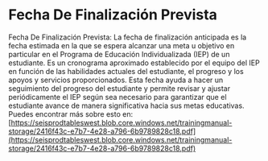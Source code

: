 # Fecha De Finalización Prevista
Fecha De Finalización Prevista: La fecha de finalización anticipada es la fecha estimada en la que se espera alcanzar una meta u objetivo en particular en el Programa de Educación Individualizada (IEP) de un estudiante. Es un cronograma aproximado establecido por el equipo del IEP en función de las habilidades actuales del estudiante, el progreso y los apoyos y servicios proporcionados. Esta fecha ayuda a hacer un seguimiento del progreso del estudiante y permite revisar y ajustar periódicamente el IEP según sea necesario para garantizar que el estudiante avance de manera significativa hacia sus metas educativas.
Puedes encontrar más sobre esto en: [https://seisprodtableswest.blob.core.windows.net/trainingmanual-storage/2416f43c-e7b7-4e28-a796-6b9789828c18.pdf](https://seisprodtableswest.blob.core.windows.net/trainingmanual-storage/2416f43c-e7b7-4e28-a796-6b9789828c18.pdf)